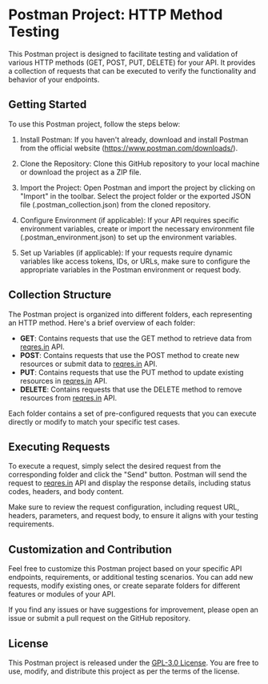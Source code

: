 # Postman Project: HTTP Method Testing

This Postman project is designed to facilitate testing and validation of various HTTP methods (GET, POST, PUT, DELETE) for your API. It provides a collection of requests that can be executed to verify the functionality and behavior of your endpoints.

## Getting Started

To use this Postman project, follow the steps below:

1. Install Postman: If you haven't already, download and install Postman from the official website (https://www.postman.com/downloads/).

2. Clone the Repository: Clone this GitHub repository to your local machine or download the project as a ZIP file.

3. Import the Project: Open Postman and import the project by clicking on "Import" in the toolbar. Select the project folder or the exported JSON file (.postman_collection.json) from the cloned repository.

4. Configure Environment (if applicable): If your API requires specific environment variables, create or import the necessary environment file (.postman_environment.json) to set up the environment variables.

5. Set up Variables (if applicable): If your requests require dynamic variables like access tokens, IDs, or URLs, make sure to configure the appropriate variables in the Postman environment or request body.

## Collection Structure

The Postman project is organized into different folders, each representing an HTTP method. Here's a brief overview of each folder:

- **GET**: Contains requests that use the GET method to retrieve data from [reqres.in](https://reqres.in/) API.
- **POST**: Contains requests that use the POST method to create new resources or submit data to [reqres.in](https://reqres.in/) API.
- **PUT**: Contains requests that use the PUT method to update existing resources in [reqres.in](https://reqres.in/) API.
- **DELETE**: Contains requests that use the DELETE method to remove resources from [reqres.in](https://reqres.in/) API.

Each folder contains a set of pre-configured requests that you can execute directly or modify to match your specific test cases.

## Executing Requests

To execute a request, simply select the desired request from the corresponding folder and click the "Send" button. Postman will send the request to [reqres.in](https://reqres.in/) API and display the response details, including status codes, headers, and body content.

Make sure to review the request configuration, including request URL, headers, parameters, and request body, to ensure it aligns with your testing requirements.

## Customization and Contribution

Feel free to customize this Postman project based on your specific API endpoints, requirements, or additional testing scenarios. You can add new requests, modify existing ones, or create separate folders for different features or modules of your API.

If you find any issues or have suggestions for improvement, please open an issue or submit a pull request on the GitHub repository.

## License

This Postman project is released under the [GPL-3.0 License](LICENSE). You are free to use, modify, and distribute this project as per the terms of the license.
